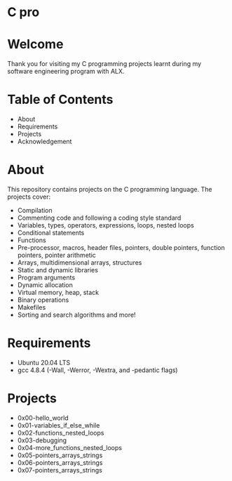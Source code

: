 
# C pro

# **Welcome**
Thank you for visiting my C programming projects learnt during my software engineering program with ALX.

# Table of Contents
* About
* Requirements
* Projects
* Acknowledgement

# **About**
This repository contains projects on the C programming language. The projects cover:

* Compilation
* Commenting code and following a coding style standard
* Variables, types, operators, expressions, loops, nested loops
* Conditional statements
* Functions
* Pre-processor, macros, header files, pointers, double pointers, function pointers, pointer arithmetic
* Arrays, multidimensional arrays, structures
* Static and dynamic libraries
* Program arguments
* Dynamic allocation
* Virtual memory, heap, stack
* Binary operations
* Makefiles
* Sorting and search algorithms and more!

# **Requirements**
* Ubuntu 20.04 LTS
* gcc 4.8.4 (-Wall, -Werror, -Wextra, and -pedantic flags)

# Projects
* 0x00-hello_world
* 0x01-variables_if_else_while
* 0x02-functions_nested_loops
* 0x03-debugging
* 0x04-more_functions_nested_loops
* 0x05-pointers_arrays_strings
* 0x06-pointers_arrays_strings
* 0x07-pointers_arrays_strings
